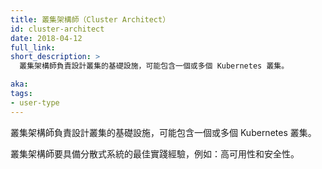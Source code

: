 ```yaml
---
title: 叢集架構師（Cluster Architect）
id: cluster-architect
date: 2018-04-12
full_link: 
short_description: >
  叢集架構師負責設計叢集的基礎設施，可能包含一個或多個 Kubernetes 叢集。

aka: 
tags:
- user-type
---
```


<!--
---
title: Cluster Architect
id: cluster-architect
date: 2018-04-12
full_link: 
short_description: >
  A person who designs infrastructure that involves one or more Kubernetes clusters.

aka: 
tags:
- user-type
---
-->

 叢集架構師負責設計叢集的基礎設施，可能包含一個或多個 Kubernetes 叢集。

<!--more--> 

<!--
Cluster architects are concerned with best practices for distributed systems, for example&#58; high availability and security.
-->

叢集架構師要具備分散式系統的最佳實踐經驗，例如：高可用性和安全性。
